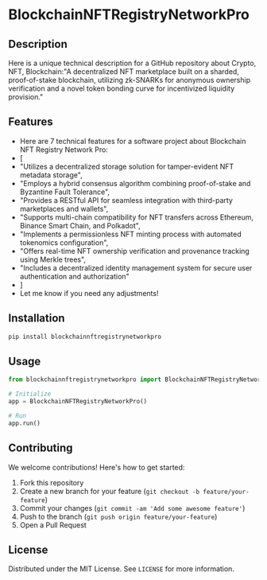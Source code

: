 # BlockchainNFTRegistryNetworkPro

## Description

Here is a unique technical description for a GitHub repository about Crypto, NFT, Blockchain:"A decentralized NFT marketplace built on a sharded, proof-of-stake blockchain, utilizing zk-SNARKs for anonymous ownership verification and a novel token bonding curve for incentivized liquidity provision."

## Features

- Here are 7 technical features for a software project about Blockchain NFT Registry Network Pro:
- [
- "Utilizes a decentralized storage solution for tamper-evident NFT metadata storage",
- "Employs a hybrid consensus algorithm combining proof-of-stake and Byzantine Fault Tolerance",
- "Provides a RESTful API for seamless integration with third-party marketplaces and wallets",
- "Supports multi-chain compatibility for NFT transfers across Ethereum, Binance Smart Chain, and Polkadot",
- "Implements a permissionless NFT minting process with automated tokenomics configuration",
- "Offers real-time NFT ownership verification and provenance tracking using Merkle trees",
- "Includes a decentralized identity management system for secure user authentication and authorization"
- ]
- Let me know if you need any adjustments!
## Installation

```bash
pip install blockchainnftregistrynetworkpro
```

## Usage

```python
from blockchainnftregistrynetworkpro import BlockchainNFTRegistryNetworkPro

# Initialize
app = BlockchainNFTRegistryNetworkPro()

# Run
app.run()
```

## Contributing

We welcome contributions! Here's how to get started:

1. Fork this repository
2. Create a new branch for your feature (`git checkout -b feature/your-feature`)
3. Commit your changes (`git commit -am 'Add some awesome feature'`)
4. Push to the branch (`git push origin feature/your-feature`)
5. Open a Pull Request

## License

Distributed under the MIT License. See `LICENSE` for more information.
